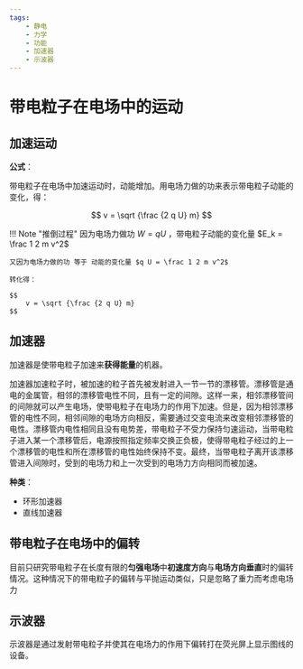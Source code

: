 ```yaml
---
tags:
    - 静电
    - 力学
    - 功能
    - 加速器
    - 示波器
---
```


# 带电粒子在电场中的运动



## 加速运动

**公式**：

带电粒子在电场中加速运动时，动能增加。用电场力做的功来表示带电粒子动能的变化，得：

$$
    v = \sqrt {\frac {2 q U} m}
$$

!!! Note "推倒过程"
    因为电场力做功 $W = q U$ ，带电粒子动能的变化量 $E_k = \frac 1 2 m v^2$

    又因为电场力做的功 等于 动能的变化量 $q U = \frac 1 2 m v^2$

    转化得：

    $$
        v = \sqrt {\frac {2 q U} m}
    $$

## 加速器

加速器是使带电粒子加速来**获得能量**的机器。

加速器加速粒子时，被加速的粒子首先被发射进入一节一节的漂移管。漂移管是通电的金属管，相邻的漂移管电性不同，且有一定的间隙。这样一来，相邻漂移管间的间隙就可以产生电场，使带电粒子在电场力的作用下加速。但是，因为相邻漂移管的电性不同，相邻间隙的电场方向相反，需要通过交变电流来改变相邻漂移管的电性。漂移管内电性相同且没有电势差，带电粒子不受力保持匀速运动，当带电粒子进入某一个漂移管后，电源按照指定频率交换正负极，使得带电粒子经过的上一个漂移管的电性和所在漂移管的电性始终保持不变。最终，当带电粒子离开该漂移管进入间隙时，受到的电场力和上一次受到的电场力方向相同而被加速。

**种类**：

- 环形加速器
- 直线加速器

## 带电粒子在电场中的偏转

目前只研究带电粒子在长度有限的**匀强电场**中**初速度方向**与**电场方向垂直**时的偏转情况。这种情况下的带电粒子的偏转与平抛运动类似，只是忽略了重力而考虑电场力

## 示波器

示波器是通过发射带电粒子并使其在电场力的作用下偏转打在荧光屏上显示图线的设备。
